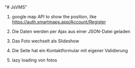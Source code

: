 "# JsVMS" 
1. google map API to show the position, like https://auth.smartmaps.app/Account/Register

2.	Die Daten werden per Ajax aus einer JSON-Datei geladen
3.	Das Foto wechselt als Slideshow
4.	Die Seite hat ein Kontaktformular mit eigener Validierung
5. lazy loading von fotos

